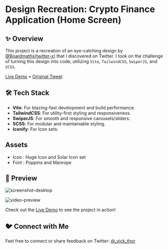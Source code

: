 # Design Recreation: Crypto Finance Application (Home Screen)

## ✨ Overview
This project is a recreation of an eye-catching design by [@Boardmaths(twitter-x)](https://x.com/Boardmaths) that I discovered on Twitter. I took on the challenge of turning this design into code, utilizing `Vite`, `TailwindCSS`, `SwiperJS`, and `SCSS`.

[Live Demo](https://crypto-finance-app-ui.netlify.app/) • [Original Tweet](https://x.com/Boardmaths/status/1883806899797475722)

## 🛠️ Tech Stack
- **Vite**: For blazing-fast development and build performance.
- **TailwindCSS**: For utility-first styling and responsiveness.
- **SwiperJS**: For smooth and responsive carousels/sliders.
- **SCSS**: For modular and maintainable styling.
- **Iconify**: For Icon sets.

## Assets
- Icon : Huge Icon and Solar Icon set
- Font : Poppins and Manrope

## 📸 Preview


![screenshot-desktop](https://crypto-finance-app-ui.netlify.app/assets/screenshots/screen-large.png)

![video-preview](https://crypto-finance-app-ui.netlify.app/assets/video/preview.gif)

Check out the [Live Demo](https://crypto-finance-app-ui.netlify.app/) to see the project in action!

## 🐦 Connect with Me
Feel free to connect or share feedback on Twitter: [@\_vick_thor](https://x.com/_vick_thor)